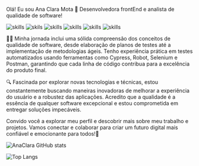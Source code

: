   Olá! Eu sou Ana Clara Mota  👋
  Desenvolvedora frontEnd e analista de qualidade de software!


![skills](https://img.shields.io/badge/JavaScript-F7DF1E?style=for-the-badge&logo=javascript&logoColor=black)
![skils](https://img.shields.io/badge/TypeScript-007ACC?style=for-the-badge&logo=typescript&logoColor=white)
![skills](https://img.shields.io/badge/HTML5-E34F26?style=for-the-badge&logo=html5&logoColor=white)
![skills](https://img.shields.io/badge/CSS3-1572B6?style=for-the-badge&logo=css3&logoColor=white)
![skills](https://img.shields.io/badge/React-20232A?style=for-the-badge&logo=react&logoColor=61DAFB)
![skills](https://img.shields.io/badge/styled--components-DB7093?style=for-the-badge&logo=styled-components&logoColor=white)

👩‍💻 Minha jornada inclui uma sólida compreensão dos conceitos de qualidade de software, desde elaboração de planos de testes até a implementação de metodologias ágeis. Tenho experiência prática em testes automatizados usando ferramentas como Cypress, Robot, Selenium e Postman, garantindo que cada linha de código contribua para a excelência do produto final.

🔍 Fascinada por explorar novas tecnologias e técnicas, estou constantemente buscando maneiras inovadoras de melhorar a experiência do usuário e a robustez das aplicações. Acredito que a qualidade é a essência de qualquer software excepcional e estou comprometida em entregar soluções impecáveis.

Convido você a explorar meu perfil e descobrir mais sobre meu trabalho e projetos. Vamos conectar e colaborar para criar um futuro digital mais confiável e emocionante para todos!🚀

![AnaClara GitHub stats](https://github-readme-stats.vercel.app/api?username=devanaclaramota&show_icons=true&theme=dracula)


![Top Langs](https://github-readme-stats.vercel.app/api/top-langs/?username=anuraghazra&hide_progress=false)

